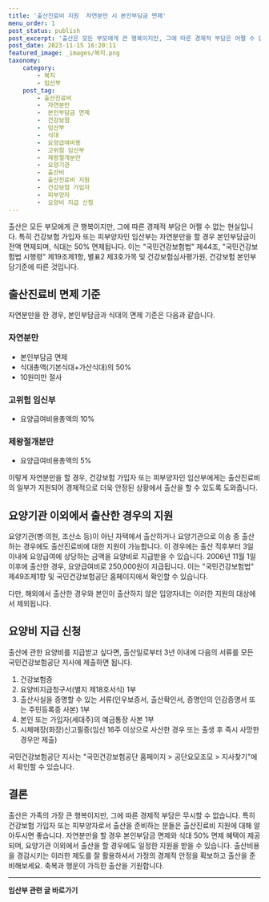 ```yaml
---
title: '출산진료비 지원  자연분만 시 본인부담금 면제'
menu_order: 1
post_status: publish
post_excerpt: '출산은 모든 부모에게 큰 행복이지만, 그에 따른 경제적 부담은 어쩔 수 없는 현실입니다. 특히 건강보험 가입자 또는 피부양자인 임산부는 자연분만을 할 경우 본인부담금이 전액 면제되며, 식대는 50  면제됩니다. 이는  국민건강보험법  제44조,  국민건강보험법 시행령  제19조제1항, 별표2 제3호가목 및 건강보험심사평가원, 건강보험 본인부담기준에 따른 것입니다.'
post_date: 2023-11-15 16:20:11
featured_image: _images/복지.png
taxonomy:
    category:
        - 복지
        - 임산부
    post_tag:
        - 출산진료비
        -  자연분만
        -  본인부담금 면제
        -  건강보험
        -  임산부
        -  식대
        -  요양급여비용
        -  고위험 임신부
        -  제왕절개분만
        -  요양기관
        -  출산비
        -  출산진료비 지원
        -  건강보험 가입자
        -  피부양자
        -  요양비 지급 신청
---
```



출산은 모든 부모에게 큰 행복이지만, 그에 따른 경제적 부담은 어쩔 수 없는 현실입니다. 특히 건강보험 가입자 또는 피부양자인 임산부는 자연분만을 할 경우 본인부담금이 전액 면제되며, 식대는 50% 면제됩니다. 이는 "국민건강보험법" 제44조, "국민건강보험법 시행령" 제19조제1항, 별표2 제3호가목 및 건강보험심사평가원, 건강보험 본인부담기준에 따른 것입니다.

## 출산진료비 면제 기준
자연분만을 한 경우, 본인부담금과 식대의 면제 기준은 다음과 같습니다.

### 자연분만
- 본인부담금 면제
- 식대총액(기본식대+가산식대)의 50%
- 10원미만 절사

### 고위험 임신부
- 요양급여비용총액의 10%

### 제왕절개분만
- 요양급여비용총액의 5%

이렇게 자연분만을 할 경우, 건강보험 가입자 또는 피부양자인 임산부에게는 출산진료비의 일부가 지원되어 경제적으로 더욱 안정된 상황에서 출산을 할 수 있도록 도와줍니다.

## 요양기관 이외에서 출산한 경우의 지원
요양기관(병·의원, 조산소 등)이 아닌 자택에서 출산하거나 요양기관으로 이송 중 출산하는 경우에도 출산진료비에 대한 지원이 가능합니다. 이 경우에는 출산 직후부터 3일 이내에 요양급여에 상당하는 금액을 요양비로 지급받을 수 있습니다. 2006년 11월 1일 이후에 출산한 경우, 요양급여비로 250,000원이 지급됩니다. 이는 "국민건강보험법" 제49조제1항 및 국민건강보험공단 홈페이지에서 확인할 수 있습니다.

다만, 해외에서 출산한 경우와 본인이 출산하지 않은 입양자녀는 이러한 지원의 대상에서 제외됩니다.

## 요양비 지급 신청
출산에 관한 요양비를 지급받고 싶다면, 출산일로부터 3년 이내에 다음의 서류를 모든 국민건강보험공단 지사에 제출하면 됩니다.

1. 건강보험증
2. 요양비지급청구서(별지 제18호서식) 1부
3. 출산사실을 증명할 수 있는 서류(인우보증서, 출산확인서, 증명인의 인감증명서 또는 주민등록증 사본) 1부
4. 본인 또는 가입자(세대주)의 예금통장 사본 1부
5. 시체매장(화장)신고필증(임신 16주 이상으로 사산한 경우 또는 출생 후 즉시 사망한 경우만 제출)

국민건강보험공단 지사는 "국민건강보험공단 홈페이지 > 공단요모조모 > 지사찾기"에서 확인할 수 있습니다.

## 결론
출산은 가족의 가장 큰 행복이지만, 그에 따른 경제적 부담은 무시할 수 없습니다. 특히 건강보험 가입자 또는 피부양자로서 출산을 준비하는 분들은 출산진료비 지원에 대해 알아두시면 좋습니다. 자연분만을 할 경우 본인부담금 면제와 식대 50% 면제 혜택이 제공되며, 요양기관 이외에서 출산을 할 경우에도 일정한 지원을 받을 수 있습니다. 출산비용을 경감시키는 이러한 제도를 잘 활용하셔서 가정의 경제적 안정을 확보하고 출산을 준비해보세요. 축복과 행운이 가득한 출산을 기원합니다.
                        
<!-- wp:separator -->
<hr class="wp-block-separator has-alpha-channel-opacity"/>
<!-- /wp:separator -->

<!-- wp:group {"backgroundColor":"base","layout":{"type":"constrained"}} -->
<div class="wp-block-group has-base-background-color has-background"><!-- wp:paragraph {"align":"center","fontSize":"medium"} -->
<p class="has-text-align-center has-large-font-size"><strong>임산부 관련 글 바로가기</strong></p>
<!-- /wp:paragraph -->


<!-- wp:latest-posts
{"categories":[{"id":22654,"count":19,"description":"","link":"https://uknowlaw.com/category/%ec%9e%84%ec%82%b0%eb%b6%80/","name":"임산부","slug":"임산부","taxonomy":"category","parent":0,"meta":[],"_links":{"self":[{"href":"https://uknowlaw.com/wp-json/wp/v2/categories/22654"}],"collection":[{"href":"https://uknowlaw.com/wp-json/wp/v2/categories"}],"about":[{"href":"https://uknowlaw.com/wp-json/wp/v2/taxonomies/category"}],"wp:post_type":[{"href":"https://uknowlaw.com/wp-json/wp/v2/posts?categories=22654"}],"curies":[{"name":"wp","href":"https://api.w.org/{rel}","templated":true}]}}],"postsToShow":100,"excerptLength":28,"postLayout":"grid","columns":2,"featuredImageAlign":"left","featuredImageSizeSlug":"large","fontSize":"small"} /--></div>
<!-- /wp:group -->